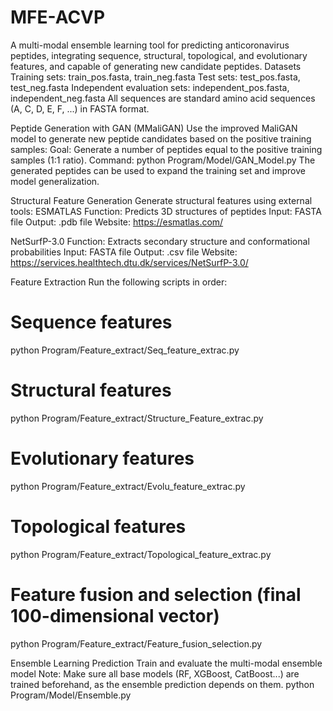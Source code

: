 # MFE-ACVP
A multi-modal ensemble learning tool for predicting anticoronavirus peptides, integrating sequence, structural, topological, and evolutionary features, and capable of generating new candidate peptides.
Datasets
Training sets: train_pos.fasta, train_neg.fasta
Test sets: test_pos.fasta, test_neg.fasta
Independent evaluation sets: independent_pos.fasta, independent_neg.fasta
All sequences are standard amino acid sequences (A, C, D, E, F, ...) in FASTA format.

Peptide Generation with GAN (MMaliGAN)
Use the improved MaliGAN model to generate new peptide candidates based on the positive training samples:
Goal: Generate a number of peptides equal to the positive training samples (1:1 ratio).
Command:
python Program/Model/GAN_Model.py
The generated peptides can be used to expand the training set and improve model generalization.

Structural Feature Generation
Generate structural features using external tools:
ESMATLAS
Function: Predicts 3D structures of peptides
Input: FASTA file
Output: .pdb file
Website: https://esmatlas.com/

NetSurfP-3.0
Function: Extracts secondary structure and conformational probabilities
Input: FASTA file
Output: .csv file
Website: https://services.healthtech.dtu.dk/services/NetSurfP-3.0/

Feature Extraction
Run the following scripts in order:
# Sequence features
python Program/Feature_extract/Seq_feature_extrac.py

# Structural features
python Program/Feature_extract/Structure_Feature_extrac.py

# Evolutionary features
python Program/Feature_extract/Evolu_feature_extrac.py

# Topological features
python Program/Feature_extract/Topological_feature_extrac.py

# Feature fusion and selection (final 100-dimensional vector)
python Program/Feature_extract/Feature_fusion_selection.py

Ensemble Learning Prediction
Train and evaluate the multi-modal ensemble model
Note: Make sure all base models (RF, XGBoost, CatBoost...) are trained beforehand, as the ensemble prediction depends on them.
python Program/Model/Ensemble.py
